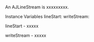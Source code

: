 An AJLineStream is xxxxxxxxx.Instance Variables	lineStart:		<Object>	writeStream:		<Object>lineStart	- xxxxxwriteStream	- xxxxx